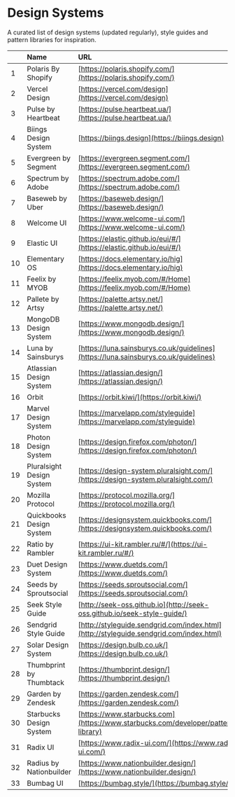 # Design Systems

A curated list of design systems (updated regularly), style guides and pattern libraries for inspiration.

|     | Name                      | URL                                                                                    |
| :-- | :------------------------ | :------------------------------------------------------------------------------------- |
| 1   | Polaris By Shopify        | [https://polaris.shopify.com/](https://polaris.shopify.com/)                           |
| 2   | Vercel Design             | [https://vercel.com/design](https://vercel.com/design)                                 |
| 3   | Pulse by Heartbeat        | [https://pulse.heartbeat.ua/](https://pulse.heartbeat.ua/)                             |
| 4   | Biings Design System      | [https://biings.design](https://biings.design)                                         |
| 5   | Evergreen by Segment      | [https://evergreen.segment.com/](https://evergreen.segment.com/)                       |
| 6   | Spectrum by Adobe         | [https://spectrum.adobe.com/](https://spectrum.adobe.com/)                             |
| 7   | Baseweb by Uber           | [https://baseweb.design/](https://baseweb.design/)                                     |
| 8   | Welcome UI                | [https://www.welcome-ui.com/](https://www.welcome-ui.com/)                             |
| 9   | Elastic UI                | [https://elastic.github.io/eui/#/](https://elastic.github.io/eui/#/)                   |
| 10  | Elementary OS             | [https://docs.elementary.io/hig](https://docs.elementary.io/hig)                       |
| 11  | Feelix by MYOB            | [https://feelix.myob.com/#/Home](https://feelix.myob.com/#/Home)                       |
| 12  | Pallete by Artsy          | [https://palette.artsy.net/](https://palette.artsy.net/)                               |
| 13  | MongoDB Design System     | [https://www.mongodb.design/](https://www.mongodb.design/)                             |
| 14  | Luna by Sainsburys        | [https://luna.sainsburys.co.uk/guidelines](https://luna.sainsburys.co.uk/guidelines)   |
| 15  | Atlassian Design System   | [https://atlassian.design/](https://atlassian.design/)                                 |
| 16  | Orbit                     | [https://orbit.kiwi/](https://orbit.kiwi/)                                             |
| 17  | Marvel Design System      | [https://marvelapp.com/styleguide](https://marvelapp.com/styleguide)                   |
| 18  | Photon Design System      | [https://design.firefox.com/photon/](https://design.firefox.com/photon/)               |
| 19  | Pluralsight Design System | [https://design-system.pluralsight.com/](https://design-system.pluralsight.com/)       |
| 20  | Mozilla Protocol          | [https://protocol.mozilla.org/](https://protocol.mozilla.org/)                         |
| 21  | Quickbooks Design System  | [https://designsystem.quickbooks.com/](https://designsystem.quickbooks.com/)           |
| 22  | Ratio by Rambler          | [https://ui-kit.rambler.ru/#/](https://ui-kit.rambler.ru/#/)                           |
| 23  | Duet Design System        | [https://www.duetds.com/](https://www.duetds.com/)                                     |
| 24  | Seeds by Sproutsocial     | [https://seeds.sproutsocial.com/](https://seeds.sproutsocial.com/)                     |
| 25  | Seek Style Guide          | [http://seek-oss.github.io](http://seek-oss.github.io/seek-style-guide/)               |
| 26  | Sendgrid Style Guide      | [http://styleguide.sendgrid.com/index.html](http://styleguide.sendgrid.com/index.html) |
| 27  | Solar Design System       | [https://design.bulb.co.uk/](https://design.bulb.co.uk/)                               |
| 28  | Thumbprint by Thumbtack   | [https://thumbprint.design/](https://thumbprint.design/)                               |
| 29  | Garden by Zendesk         | [https://garden.zendesk.com/](https://garden.zendesk.com/)                             |
| 30  | Starbucks Design System   | [https://www.starbucks.com](https://www.starbucks.com/developer/pattern-library)       |
| 31  | Radix UI                  | [https://www.radix-ui.com/](https://www.radix-ui.com/)                                 |
| 32  | Radius by Nationbuilder   | [https://www.nationbuilder.design/](https://www.nationbuilder.design/)                 |
| 33  | Bumbag UI                 | [https://bumbag.style/](https://bumbag.style/)                                         |
